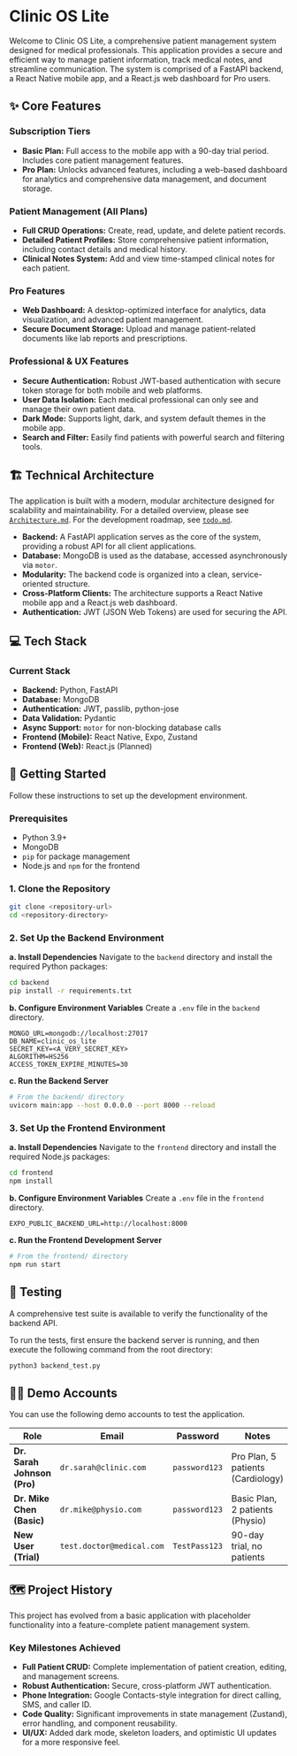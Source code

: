 # Clinic OS Lite

Welcome to Clinic OS Lite, a comprehensive patient management system designed for medical professionals. This application provides a secure and efficient way to manage patient information, track medical notes, and streamline communication. The system is comprised of a FastAPI backend, a React Native mobile app, and a React.js web dashboard for Pro users.

## ✨ Core Features

### Subscription Tiers
- **Basic Plan:** Full access to the mobile app with a 90-day trial period. Includes core patient management features.
- **Pro Plan:** Unlocks advanced features, including a web-based dashboard for analytics and comprehensive data management, and document storage.

### Patient Management (All Plans)
- **Full CRUD Operations:** Create, read, update, and delete patient records.
- **Detailed Patient Profiles:** Store comprehensive patient information, including contact details and medical history.
- **Clinical Notes System:** Add and view time-stamped clinical notes for each patient.

### Pro Features
- **Web Dashboard:** A desktop-optimized interface for analytics, data visualization, and advanced patient management.
- **Secure Document Storage:** Upload and manage patient-related documents like lab reports and prescriptions.

### Professional & UX Features
- **Secure Authentication:** Robust JWT-based authentication with secure token storage for both mobile and web platforms.
- **User Data Isolation:** Each medical professional can only see and manage their own patient data.
- **Dark Mode:** Supports light, dark, and system default themes in the mobile app.
- **Search and Filter:** Easily find patients with powerful search and filtering tools.

## 🏗️ Technical Architecture

The application is built with a modern, modular architecture designed for scalability and maintainability. For a detailed overview, please see [`Architecture.md`](./Architecture.md). For the development roadmap, see [`todo.md`](./todo.md).

- **Backend:** A FastAPI application serves as the core of the system, providing a robust API for all client applications.
- **Database:** MongoDB is used as the database, accessed asynchronously via `motor`.
- **Modularity:** The backend code is organized into a clean, service-oriented structure.
- **Cross-Platform Clients:** The architecture supports a React Native mobile app and a React.js web dashboard.
- **Authentication:** JWT (JSON Web Tokens) are used for securing the API.

## 💻 Tech Stack

### Current Stack
- **Backend:** Python, FastAPI
- **Database:** MongoDB
- **Authentication:** JWT, passlib, python-jose
- **Data Validation:** Pydantic
- **Async Support:** `motor` for non-blocking database calls
- **Frontend (Mobile):** React Native, Expo, Zustand
- **Frontend (Web):** React.js (Planned)

## 🚀 Getting Started

Follow these instructions to set up the development environment.

### Prerequisites
- Python 3.9+
- MongoDB
- `pip` for package management
- Node.js and `npm` for the frontend

### 1. Clone the Repository
```bash
git clone <repository-url>
cd <repository-directory>
```

### 2. Set Up the Backend Environment

**a. Install Dependencies**
Navigate to the `backend` directory and install the required Python packages:
```bash
cd backend
pip install -r requirements.txt
```

**b. Configure Environment Variables**
Create a `.env` file in the `backend` directory.
```
MONGO_URL=mongodb://localhost:27017
DB_NAME=clinic_os_lite
SECRET_KEY=<A_VERY_SECRET_KEY>
ALGORITHM=HS256
ACCESS_TOKEN_EXPIRE_MINUTES=30
```

**c. Run the Backend Server**
```bash
# From the backend/ directory
uvicorn main:app --host 0.0.0.0 --port 8000 --reload
```

### 3. Set Up the Frontend Environment

**a. Install Dependencies**
Navigate to the `frontend` directory and install the required Node.js packages:
```bash
cd frontend
npm install
```

**b. Configure Environment Variables**
Create a `.env` file in the `frontend` directory.
```
EXPO_PUBLIC_BACKEND_URL=http://localhost:8000
```

**c. Run the Frontend Development Server**
```bash
# From the frontend/ directory
npm run start
```

## 🧪 Testing

A comprehensive test suite is available to verify the functionality of the backend API.

To run the tests, first ensure the backend server is running, and then execute the following command from the root directory:
```bash
python3 backend_test.py
```

## 🧑‍⚕️ Demo Accounts

You can use the following demo accounts to test the application.

| Role                          | Email                  | Password      | Notes                               |
| ----------------------------- | ---------------------- | ------------- | ----------------------------------- |
| **Dr. Sarah Johnson (Pro)**   | `dr.sarah@clinic.com`  | `password123` | Pro Plan, 5 patients (Cardiology)   |
| **Dr. Mike Chen (Basic)**     | `dr.mike@physio.com`   | `password123` | Basic Plan, 2 patients (Physio)   |
| **New User (Trial)**          | `test.doctor@medical.com` | `TestPass123` | 90-day trial, no patients           |

## 🗺️ Project History

This project has evolved from a basic application with placeholder functionality into a feature-complete patient management system.

### Key Milestones Achieved
- **Full Patient CRUD:** Complete implementation of patient creation, editing, and management screens.
- **Robust Authentication:** Secure, cross-platform JWT authentication.
- **Phone Integration:** Google Contacts-style integration for direct calling, SMS, and caller ID.
- **Code Quality:** Significant improvements in state management (Zustand), error handling, and component reusability.
- **UI/UX:** Added dark mode, skeleton loaders, and optimistic UI updates for a more responsive feel.